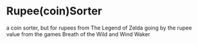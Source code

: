 # Rupee(coin)Sorter
 a coin sorter, but for rupees from The Legend of Zelda
 going by the rupee value from the games Breath of the Wild and Wind Waker
